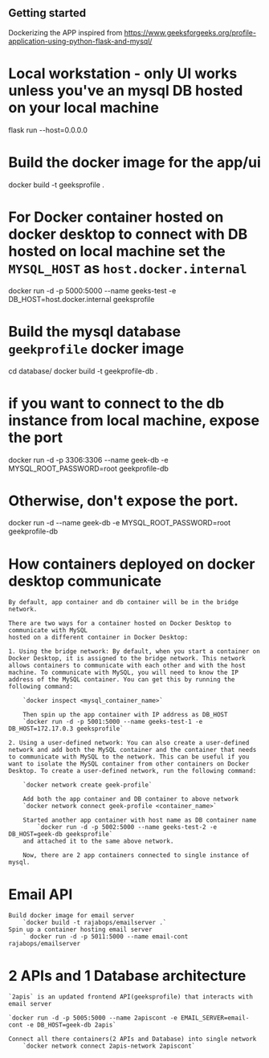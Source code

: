 ## Getting started

Dockerizing the APP inspired from <https://www.geeksforgeeks.org/profile-application-using-python-flask-and-mysql/>

# Local workstation - only UI works unless you've an mysql DB hosted on your local machine
flask run --host=0.0.0.0

# Build the docker image for the app/ui
docker build -t geeksprofile .

# For Docker container hosted on docker desktop to connect with DB hosted on local machine set the `MYSQL_HOST` as `host.docker.internal`
docker run -d -p 5000:5000 --name geeks-test -e DB_HOST=host.docker.internal geeksprofile

# Build the mysql database `geekprofile` docker image
cd database/
docker build -t geekprofile-db .

# if you want to connect to the db instance from local machine, expose the port
docker run -d -p 3306:3306 --name geek-db -e MYSQL_ROOT_PASSWORD=root geekprofile-db

# Otherwise, don't expose the port.
docker run -d --name geek-db -e MYSQL_ROOT_PASSWORD=root geekprofile-db

# How containers deployed on docker desktop communicate
```
By default, app container and db container will be in the bridge network.

There are two ways for a container hosted on Docker Desktop to communicate with MySQL
hosted on a different container in Docker Desktop:

1. Using the bridge network: By default, when you start a container on Docker Desktop, it is assigned to the bridge network. This network allows containers to communicate with each other and with the host machine. To communicate with MySQL, you will need to know the IP address of the MySQL container. You can get this by running the following command:
    
    `docker inspect <mysql_container_name>`

    Then spin up the app container with IP address as DB_HOST
    `docker run -d -p 5001:5000 --name geeks-test-1 -e DB_HOST=172.17.0.3 geeksprofile`

2. Using a user-defined network: You can also create a user-defined network and add both the MySQL container and the container that needs to communicate with MySQL to the network. This can be useful if you want to isolate the MySQL container from other containers on Docker Desktop. To create a user-defined network, run the following command:
    
    `docker network create geek-profile`

    Add both the app container and DB container to above network
    `docker network connect geek-profile <container_name>`

    Started another app container with host name as DB container name
        `docker run -d -p 5002:5000 --name geeks-test-2 -e DB_HOST=geek-db geeksprofile`
    and attached it to the same above network.

    Now, there are 2 app containers connected to single instance of mysql.
```

# Email API
    Build docker image for email server
        `docker build -t rajabops/emailserver .`
    Spin up a container hosting email server
        ` docker run -d -p 5011:5000 --name email-cont rajabops/emailserver

# 2 APIs and 1 Database architecture

    `2apis` is an updated frontend API(geeksprofile) that interacts with email server

    `docker run -d -p 5005:5000 --name 2apiscont -e EMAIL_SERVER=email-cont -e DB_HOST=geek-db 2apis`

    Connect all there containers(2 APIs and Database) into single network
        `docker network connect 2apis-network 2apiscont`



